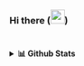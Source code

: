 ### Hi there (<img src="https://media.giphy.com/media/hvRJCLFzcasrR4ia7z/giphy.gif" width="25px">)
#
<details>
  <summary><b>📊 Github Stats</b></summary>
  <br>
  <img alt="Ihsan's github stats" src="https://github-readme-stats.vercel.app/api?username=Noth3r&show_icons=true&theme=vision-friendly-dark&count_private=true&hide=issues&include_all_commits=true"/><br>
  <img alt="Top Langs" src="https://github-readme-stats.vercel.app/api/top-langs/?username=Noth3r&theme=vision-friendly-dark&layout=compact"/>
</details>

<!--
**Noth3r/Noth3r** is a ✨ _special_ ✨ repository because its `README.md` (this file) appears on your GitHub profile.

Here are some ideas to get you started:

- 🔭 I’m currently working on ...
- 🌱 I’m currently learning ...
- 👯 I’m looking to collaborate on ...
- 🤔 I’m looking for help with ...
- 💬 Ask me about ...
- 📫 How to reach me: ...
- 😄 Pronouns: ...
- ⚡ Fun fact: ...
-->

